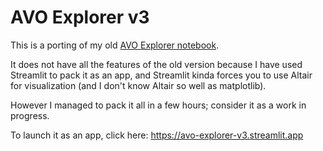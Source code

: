 # AVO Explorer v3

This is a porting of my old [AVO Explorer notebook](https://github.com/aadm/avo_explorer).

It does not have all the features of the old version because I have used Streamlit to pack it as an app, and Streamlit kinda forces you to use Altair for visualization (and I don't know Altair so well as matplotlib).

However I managed to pack it all in a few hours; consider it as a work in progress.

To launch it as an app, click here: <https://avo-explorer-v3.streamlit.app>


